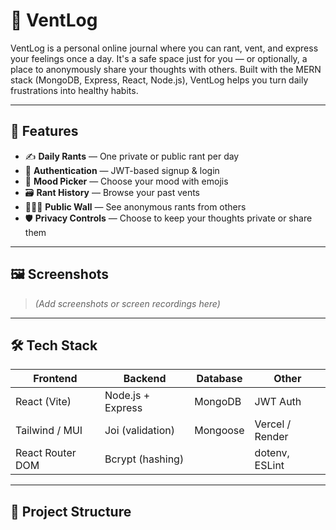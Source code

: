 # 😤 VentLog

VentLog is a personal online journal where you can rant, vent, and express your feelings once a day. It's a safe space just for you — or optionally, a place to anonymously share your thoughts with others. Built with the MERN stack (MongoDB, Express, React, Node.js), VentLog helps you turn daily frustrations into healthy habits.

---

## 🧩 Features

- ✍️ **Daily Rants** — One private or public rant per day
- 🔐 **Authentication** — JWT-based signup & login
- 😤 **Mood Picker** — Choose your mood with emojis
- 🗃️ **Rant History** — Browse your past vents
- 🧑‍🤝‍🧑 **Public Wall** — See anonymous rants from others
- 🛡️ **Privacy Controls** — Choose to keep your thoughts private or share them

---

## 🖼️ Screenshots

> *(Add screenshots or screen recordings here)*

---

## 🛠️ Tech Stack

| Frontend            | Backend                | Database     | Other           |
|---------------------|------------------------|--------------|-----------------|
| React (Vite)        | Node.js + Express      | MongoDB      | JWT Auth        |
| Tailwind / MUI      | Joi (validation)       | Mongoose     | Vercel / Render |
| React Router DOM    | Bcrypt (hashing)       |              | dotenv, ESLint  |

---

## 📁 Project Structure

